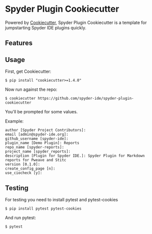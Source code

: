 # Spyder Plugin Cookiecutter

Powered by [Cookiecutter](https://github.com/audreyr/cookiecutter), Spyder Plugin Cookiecutter is a template for jumpstarting Spyder IDE plugins quickly.

## Features


## Usage

First, get Cookiecutter:

```
$ pip install "cookiecutter>=1.4.0"
```

Now run against the repo:

```
$ cookiecutter https://github.com/spyder-ide/spyder-plugin-cookiecutter
```

You'll be prompted for some values.

Example:

```
author [Spyder Project Contributors]:
email [admin@spyder-ide.org]:
github_username [spyder-ide]:
plugin_name [Demo Plugin]: Reports
repo_name [spyder-reports]:
project_name [spyder_reports]:
description [Plugin for Spyder IDE.]: Spyder Plugin for Markdown reports for Pweave and Stitc
version [0.1.0]:
create_config_page [n]:
use_ciocheck [y]:
```

## Testing

For testing you need to install pytest and pytest-cookies

```
$ pip install pytest pytest-cookies
```

And run pytest:

```
$ pytest
```
